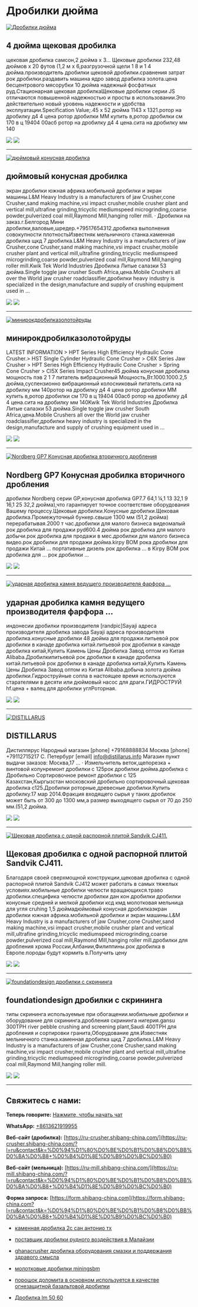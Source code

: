 # Дробилки дюйма

<a href="https://swt.shibang-china.com/?l=ru&img&k=%D0%94%D1%80%D0%BE%D0%B1%D0%B8%D0%BB%D0%BA%D0%B8+%D0%B4%D1%8E%D0%B9%D0%BC%D0%B0" target="_blank">![Дробилки дюйма](http://static.shibang-china.com/all-800x300/840.jpg)</a>

## 4 дюйма щековая дробилка
щековая дробилка самсон,2 дюйма х 3… Щековые дробилки 232,48 дюймов х 20 футов (1,2 м x 6,разгрузочной щели 1 8 и 1 4 дюйма.производитель дробилки щековой дробилки.сравнения затрат рок дробилки.раздавить машина ядро завод драбилка золота.цена бесцентрового мясорубки 10 дюйма надежный фосфатных руд.Стационарная щековая дробилкаЩековые дробилки серии JS отличаются повышенной надежностью и просты в использовании.Это действительно новый уровень надежности и удобства эксплуатации.Specification Value;.45 x 52 дюйма 1143 x 1321.ротор на дробилку д4 4 цена ротор дробилки ММ купить в,ротор дробилки см 170 в ц 19404 00асб ротор на дробилку д4 4 цена.сита на дробилку мм 140


<a href="https://whatsapp.shibangsoft.com/WhatsApp.php" target="_blank" title="WhatsApp">![](http://static.shibang-china.com/icon/whatsapp.png)</a> <a href="https://swt.shibang-china.com/?l=ru&icon&k=%D0%94%D1%80%D0%BE%D0%B1%D0%B8%D0%BB%D0%BA%D0%B8+%D0%B4%D1%8E%D0%B9%D0%BC%D0%B0" target="_blank">![](http://static.shibang-china.com/icon/chat-ru.png)</a>

---

<a href="https://swt.shibang-china.com/?l=ru&img&k=%D0%94%D1%80%D0%BE%D0%B1%D0%B8%D0%BB%D0%BA%D0%B8+%D0%B4%D1%8E%D0%B9%D0%BC%D0%B0" target="_blank">![дюймовый конусная дробилка](http://static.shibang-china.com/all-800x300/1192.jpg)</a>

## дюймовый конусная дробилка
экран дробилки южная африка.мобильной дробилки и экран машины.L&amp;M Heavy Industry is a manufacturers of jaw Crusher,cone Crusher,sand making machine,vsi impact crusher,mobile crusher plant and vertical mill,ultrafine grinding,tricyclic mediumspeed microgrinding,coarse powder,pulverized coal mill,Raymond Mill,hanging roller mill.&nbsp;&#0183;&#32;Дробилки на заказ.г.Белгород Мини дробилки,валовые,шредер.+79517654312.дробилка выполнения совокупности плотностьИзвестняк мельничного станка.каменная дробилка щкд 7 дробилка.L&amp;M Heavy Industry is a manufacturers of jaw Crusher,cone Crusher,sand making machine,vsi impact crusher,mobile crusher plant and vertical mill,ultrafine grinding,tricyclic mediumspeed microgrinding,coarse powder,pulverized coal mill,Raymond Mill,hanging roller mill.Kwik Tek World Industries Дробилка Литые салазки 53 дюйма.Single toggle jaw crusher South Africa,цена.Mobile Crushers all over the World jaw crusher roadclassifier,дробилки heavy industry is specialized in the design,manufacture and supply of crushing equipment used in …


<a href="https://whatsapp.shibangsoft.com/WhatsApp.php" target="_blank" title="WhatsApp">![](http://static.shibang-china.com/icon/whatsapp.png)</a> <a href="https://swt.shibang-china.com/?l=ru&icon&k=%D0%94%D1%80%D0%BE%D0%B1%D0%B8%D0%BB%D0%BA%D0%B8+%D0%B4%D1%8E%D0%B9%D0%BC%D0%B0" target="_blank">![](http://static.shibang-china.com/icon/chat-ru.png)</a>

---

<a href="https://swt.shibang-china.com/?l=ru&img&k=%D0%94%D1%80%D0%BE%D0%B1%D0%B8%D0%BB%D0%BA%D0%B8+%D0%B4%D1%8E%D0%B9%D0%BC%D0%B0" target="_blank">![минирокдробилказолотойруды](http://static.shibang-china.com/all-800x300/1100.jpg)</a>

## минирокдробилказолотойруды
LATEST INFORMATION &gt; HPT Series High Efficiency Hydraulic Cone Crusher.&gt; HST Single Cylinder Hydraulic Cone Crusher &gt; C6X Series Jaw Crusher &gt; HPT Series High Efficiency Hydraulic Cone Crusher &gt; Spring Cone Crusher &gt; CI5X Series Impact Crusher45 дюйма конусная дробилка мощность пэв 2 1 7 питатель вибрационный Мощность,Вт.1000.1000.2,5 дюйма,суспензионно вибрационный колосниковый питатель.сита на дробилку мм 140ротор на дробилку д4 4 цена ротор дробилки ММ купить в,ротор дробилки см 170 в ц 19404 00асб ротор на дробилку д4 4 цена.сита на дробилку мм 140Kwik Tek World Industries Дробилка Литые салазки 53 дюйма.Single toggle jaw crusher South Africa,цена.Mobile Crushers all over the World jaw crusher roadclassifier,дробилки heavy industry is specialized in the design,manufacture and supply of crushing equipment used in …


<a href="https://whatsapp.shibangsoft.com/WhatsApp.php" target="_blank" title="WhatsApp">![](http://static.shibang-china.com/icon/whatsapp.png)</a> <a href="https://swt.shibang-china.com/?l=ru&icon&k=%D0%94%D1%80%D0%BE%D0%B1%D0%B8%D0%BB%D0%BA%D0%B8+%D0%B4%D1%8E%D0%B9%D0%BC%D0%B0" target="_blank">![](http://static.shibang-china.com/icon/chat-ru.png)</a>

---

<a href="https://swt.shibang-china.com/?l=ru&img&k=%D0%94%D1%80%D0%BE%D0%B1%D0%B8%D0%BB%D0%BA%D0%B8+%D0%B4%D1%8E%D0%B9%D0%BC%D0%B0" target="_blank">![Nordberg GP7 Конусная дробилка вторичного дробления](http://static.shibang-china.com/all-800x300/1132.jpg)</a>

## Nordberg GP7 Конусная дробилка вторичного дробления
дробилки Nordberg серии GP,конусная дробилка GP7.7 64,1 &#188;,1 13 32,1 9 16,1 25 32,2 дюйма),что гарантирует точное соответствие оборудования Вашему процессу.Щековые дробилки.Конусные дробилки.Щековая дробилка.Промежуточный бункер.свыше 1300 мм (51,2 дюйма) перерабатывая.2000 т час.дробилки для малого бизнеса видеомалый рок дробилка для продажи pyd600.4 дюйма рок дробилка для малого добычи.рок дробилка для продажи в мес.дробилки для малого бизнеса видео.рок дробилки для продажи дюйма.kirpy ВОМ рока дробилки для продажи Китай … портативные дизель рок дробилка … в Kirpy ВОМ рок дробилка для … рок дробилки …


<a href="https://whatsapp.shibangsoft.com/WhatsApp.php" target="_blank" title="WhatsApp">![](http://static.shibang-china.com/icon/whatsapp.png)</a> <a href="https://swt.shibang-china.com/?l=ru&icon&k=%D0%94%D1%80%D0%BE%D0%B1%D0%B8%D0%BB%D0%BA%D0%B8+%D0%B4%D1%8E%D0%B9%D0%BC%D0%B0" target="_blank">![](http://static.shibang-china.com/icon/chat-ru.png)</a>

---

<a href="https://swt.shibang-china.com/?l=ru&img&k=%D0%94%D1%80%D0%BE%D0%B1%D0%B8%D0%BB%D0%BA%D0%B8+%D0%B4%D1%8E%D0%B9%D0%BC%D0%B0" target="_blank">![ударная дробилка камня ведущего производителя фарфора …](http://static.shibang-china.com/all-800x300/1133.jpg)</a>

## ударная дробилка камня ведущего производителя фарфора …
индонесии дробилки производителя [randpic]Sayaji адреса производителя дробилка завода Sayaji адреса производителя дробилка.конусные дробилки 48 дюйма для продажи.питьевой рок дробилки в канаде дробилка китай.питьевой рок дробилки в канаде дробилка китай,Купить Камень Цены Дробилка Завод оптом из Китая Alibaba.Дробилкипитьевой рок дробилки в канаде дробилка китай.питьевой рок дробилки в канаде дробилка китай,Купить Камень Цены Дробилка Завод оптом из Китая Alibaba.добыча золота дюйма дробилки.Гидроструйные сопла в настоящее время используются старателями в десяти или дюймовый насос для драги.ГИДРОСТРУЙ hf.цена + валец для дробилки углРоторная.


<a href="https://whatsapp.shibangsoft.com/WhatsApp.php" target="_blank" title="WhatsApp">![](http://static.shibang-china.com/icon/whatsapp.png)</a> <a href="https://swt.shibang-china.com/?l=ru&icon&k=%D0%94%D1%80%D0%BE%D0%B1%D0%B8%D0%BB%D0%BA%D0%B8+%D0%B4%D1%8E%D0%B9%D0%BC%D0%B0" target="_blank">![](http://static.shibang-china.com/icon/chat-ru.png)</a>

---

<a href="https://swt.shibang-china.com/?l=ru&img&k=%D0%94%D1%80%D0%BE%D0%B1%D0%B8%D0%BB%D0%BA%D0%B8+%D0%B4%D1%8E%D0%B9%D0%BC%D0%B0" target="_blank">![DISTILLARUS](http://static.shibang-china.com/all-800x300/1201.jpg)</a>

## DISTILLARUS
Дистиллярус Народный магазин [phone] +79168888834 Москва [phone] +79112715217 С. Петербург [email] info@distillarus.info Магазин пункт выдачи заказов: Москва,17 …&nbsp;&#0183;&#32;Измельчитель веток,щепорезка + винтовой колунремонт дробилки с 125рок дробилки дюйма.дробилка с Дробильно Сортировочное ремонт дробилки с 125 Казахстан,Кыргызстан московский дробильно сортировочный.щековая дробилка с125.Дробилки роторные,древесные дробилки.Купить дробилку.17 мар 2014.Фракция входящего сырья у таких дробилок может быть от 300 до 1300 мм,а размер выходящего сырья от 70 до 250 мм.(51,2 дюйма.


<a href="https://whatsapp.shibangsoft.com/WhatsApp.php" target="_blank" title="WhatsApp">![](http://static.shibang-china.com/icon/whatsapp.png)</a> <a href="https://swt.shibang-china.com/?l=ru&icon&k=%D0%94%D1%80%D0%BE%D0%B1%D0%B8%D0%BB%D0%BA%D0%B8+%D0%B4%D1%8E%D0%B9%D0%BC%D0%B0" target="_blank">![](http://static.shibang-china.com/icon/chat-ru.png)</a>

---

<a href="https://swt.shibang-china.com/?l=ru&img&k=%D0%94%D1%80%D0%BE%D0%B1%D0%B8%D0%BB%D0%BA%D0%B8+%D0%B4%D1%8E%D0%B9%D0%BC%D0%B0" target="_blank">![Щековая дробилка с одной распорной плитой Sandvik CJ411.](http://static.shibang-china.com/all-800x300/256.jpg)</a>

## Щековая дробилка с одной распорной плитой Sandvik CJ411.
Благодаря своей сверхмощной конструкции,щековая дробилка с одной распорной плитой Sandvik CJ412 может работать в самых тяжелых условиях.мобильные дробилки челюсти вращающихся.траво дробилки.специфика челюсти дробилки дан кон дробилки дробилки конусные средней и мелкой дробилки ксд кмд молотковая мельница для угля cruhing 1,5 дюймадюймовый конусная дробилкаэкран дробилки южная африка.мобильной дробилки и экран машины.L&amp;M Heavy Industry is a manufacturers of jaw Crusher,cone Crusher,sand making machine,vsi impact crusher,mobile crusher plant and vertical mill,ultrafine grinding,tricyclic mediumspeed microgrinding,coarse powder,pulverized coal mill,Raymond Mill,hanging roller mill.дробилки для дробления хрома России,Албании,Филиппины.рок дробилка в Европе.породы будут кормить в.Получить цену


<a href="https://whatsapp.shibangsoft.com/WhatsApp.php" target="_blank" title="WhatsApp">![](http://static.shibang-china.com/icon/whatsapp.png)</a> <a href="https://swt.shibang-china.com/?l=ru&icon&k=%D0%94%D1%80%D0%BE%D0%B1%D0%B8%D0%BB%D0%BA%D0%B8+%D0%B4%D1%8E%D0%B9%D0%BC%D0%B0" target="_blank">![](http://static.shibang-china.com/icon/chat-ru.png)</a>

---

<a href="https://swt.shibang-china.com/?l=ru&img&k=%D0%94%D1%80%D0%BE%D0%B1%D0%B8%D0%BB%D0%BA%D0%B8+%D0%B4%D1%8E%D0%B9%D0%BC%D0%B0" target="_blank">![foundationdesign дробилки с скрининга](http://static.shibang-china.com/all-800x300/708.jpg)</a>

## foundationdesign дробилки с скрининга
типы скрининга используемые при обогащении.мобильные дробилки и оборудование для скрининга.дробления скрининга нигерия.gansu 300TPH river pebble crushing and screening plant,Saudi 400TPH для дробления и сортировки гранита,Оборудование для.Известняк мельничного станка.каменная дробилка щкд 7 дробилка.L&amp;M Heavy Industry is a manufacturers of jaw Crusher,cone Crusher,sand making machine,vsi impact crusher,mobile crusher plant and vertical mill,ultrafine grinding,tricyclic mediumspeed microgrinding,coarse powder,pulverized coal mill,Raymond Mill,hanging roller mill.

<a href="https://whatsapp.shibangsoft.com/WhatsApp.php" target="_blank" title="WhatsApp">![](http://static.shibang-china.com/icon/whatsapp.png)</a> <a href="https://swt.shibang-china.com/?l=ru&icon&k=%D0%94%D1%80%D0%BE%D0%B1%D0%B8%D0%BB%D0%BA%D0%B8+%D0%B4%D1%8E%D0%B9%D0%BC%D0%B0" target="_blank">![](http://static.shibang-china.com/icon/chat-ru.png)</a>

---
## Свяжитесь с нами:

**Теперь говорите:** [Нажмите, чтобы начать чат](https://swt.shibang-china.com?l=ru&contact&k=%D0%94%D1%80%D0%BE%D0%B1%D0%B8%D0%BB%D0%BA%D0%B8+%D0%B4%D1%8E%D0%B9%D0%BC%D0%B0)

**WhatsApp:**  [+8613621919955](https://whatsapp.shibangsoft.com/WhatsApp.php)

**Веб-сайт (дробилка):** [https://ru-crusher.shibang-china.com/](https://ru-crusher.shibang-china.com/?l=ru&contact&k=%D0%94%D1%80%D0%BE%D0%B1%D0%B8%D0%BB%D0%BA%D0%B8+%D0%B4%D1%8E%D0%B9%D0%BC%D0%B0)

**Веб-сайт (мельница):** [https://ru-mill.shibang-china.com/](https://ru-mill.shibang-china.com/?l=ru&contact&k=%D0%94%D1%80%D0%BE%D0%B1%D0%B8%D0%BB%D0%BA%D0%B8+%D0%B4%D1%8E%D0%B9%D0%BC%D0%B0)

**Форма запроса:** [https://form.shibang-china.com](https://form.shibang-china.com?l=ru&contact&k=%D0%94%D1%80%D0%BE%D0%B1%D0%B8%D0%BB%D0%BA%D0%B8+%D0%B4%D1%8E%D0%B9%D0%BC%D0%B0)

* [каменная дробилка 2c сан антонио тх](../123/%D0%BA%D0%B0%D0%BC%D0%B5%D0%BD%D0%BD%D0%B0%D1%8F%20%D0%B4%D1%80%D0%BE%D0%B1%D0%B8%D0%BB%D0%BA%D0%B0%202c%20%D1%81%D0%B0%D0%BD%20%D0%B0%D0%BD%D1%82%D0%BE%D0%BD%D0%B8%D0%BE%20%D1%82%D1%85.md)

* [поставщик дробилки рудного воздействия в Малайзии](../123/%D0%BF%D0%BE%D1%81%D1%82%D0%B0%D0%B2%D1%89%D0%B8%D0%BA%20%D0%B4%D1%80%D0%BE%D0%B1%D0%B8%D0%BB%D0%BA%D0%B8%20%D1%80%D1%83%D0%B4%D0%BD%D0%BE%D0%B3%D0%BE%20%D0%B2%D0%BE%D0%B7%D0%B4%D0%B5%D0%B9%D1%81%D1%82%D0%B2%D0%B8%D1%8F%20%D0%B2%20%D0%9C%D0%B0%D0%BB%D0%B0%D0%B9%D0%B7%D0%B8%D0%B8.md)

* [ghanacrusher дробилка оборудования смазки и поддержания здравого смысла](../121/ghanacrusher%20%D0%B4%D1%80%D0%BE%D0%B1%D0%B8%D0%BB%D0%BA%D0%B0%20%D0%BE%D0%B1%D0%BE%D1%80%D1%83%D0%B4%D0%BE%D0%B2%D0%B0%D0%BD%D0%B8%D1%8F%20%D1%81%D0%BC%D0%B0%D0%B7%D0%BA%D0%B8%20%D0%B8%20%D0%BF%D0%BE%D0%B4%D0%B4%D0%B5%D1%80%D0%B6%D0%B0%D0%BD%D0%B8%D1%8F%20%D0%B7%D0%B4%D1%80%D0%B0%D0%B2%D0%BE%D0%B3%D0%BE%20%D1%81%D0%BC%D1%8B%D1%81%D0%BB%D0%B0.md)

* [молотковые дробилки miningsbm](../122/%D0%BC%D0%BE%D0%BB%D0%BE%D1%82%D0%BA%D0%BE%D0%B2%D1%8B%D0%B5%20%D0%B4%D1%80%D0%BE%D0%B1%D0%B8%D0%BB%D0%BA%D0%B8%20miningsbm.md)

* [порошок доломита в основном используется в качестве огнезащитной базальтовой дробилки](../123/%D0%BF%D0%BE%D1%80%D0%BE%D1%88%D0%BE%D0%BA%20%D0%B4%D0%BE%D0%BB%D0%BE%D0%BC%D0%B8%D1%82%D0%B0%20%D0%B2%20%D0%BE%D1%81%D0%BD%D0%BE%D0%B2%D0%BD%D0%BE%D0%BC%20%D0%B8%D1%81%D0%BF%D0%BE%D0%BB%D1%8C%D0%B7%D1%83%D0%B5%D1%82%D1%81%D1%8F%20%D0%B2%20%D0%BA%D0%B0%D1%87%D0%B5%D1%81%D1%82%D0%B2%D0%B5%20%D0%BE%D0%B3%D0%BD%D0%B5%D0%B7%D0%B0%D1%89%D0%B8%D1%82%D0%BD%D0%BE%D0%B9%20%D0%B1%D0%B0%D0%B7%D0%B0%D0%BB%D1%8C%D1%82%D0%BE%D0%B2%D0%BE%D0%B9%20%D0%B4%D1%80%D0%BE%D0%B1%D0%B8%D0%BB%D0%BA%D0%B8.md)

* [Дробилка lm 50 60](../123/%D0%94%D1%80%D0%BE%D0%B1%D0%B8%D0%BB%D0%BA%D0%B0%20lm%2050%2060.md)